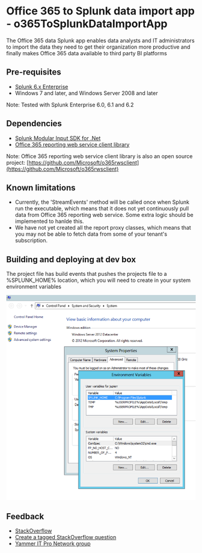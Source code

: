 # Office 365 to Splunk data import app - o365ToSplunkDataImportApp

The Office 365 data Splunk app enables data analysts and IT administrators to import the data they need to get their organization more productive and finally makes Office 365 data available to third party BI platforms 

## Pre-requisites

* [Splunk 6.x Enterprise](http://www.splunk.com/)
* Windows 7 and later, and Windows Server 2008 and later

Note: Tested with Splunk Enterprise 6.0, 6.1 and 6.2

## Dependencies

* [Splunk Modular Input SDK for .Net](https://www.nuget.org/packages/Splunk.ModularInputs/)
* [Office 365 reporting web service client library](http://www.nuget.org/packages/Microsoft.Office365.ReportingWebServiceClient/)

Note: Office 365 reporting web service client library is also an open source project: [https://github.com/Microsoft/o365rwsclient](https://github.com/Microsoft/o365rwsclient)

## Known limitations

* Currently, the 'StreamEvents' method will be called once when Splunk run the executable, which means that it does not yet continuously pull data from Office 365 reporting web service. Some extra logic should be implemented to hanlde this.
* We have not yet created all the report proxy classes, which means that you may not be able to fetch data from some of your tenant's subscription.

## Building and deploying at dev box

The project file has build events that pushes the projects file to a %SPLUNK_HOME% location, which you will need to create in your system environment variables

![PostBuildEvent](/doc/AddSplunkHomeVariable.png?raw=true)

## Feedback

* [StackOverflow](http://stackoverflow.com/questions/tagged/o365tosplunkapp)
* [Create a tagged StackOverflow question](http://stackoverflow.com/questions/ask?tags=o365tosplunkapp)
* [Yammer IT Pro Network group](http://aka.ms/o365tosplunkappfeedback)